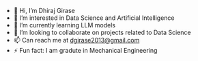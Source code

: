 - 👋 Hi, I’m Dhiraj Girase
- 👀 I’m interested in Data Science and Artificial Intelligence
- 🌱 I’m currently learning LLM models
- 💞️ I’m looking to collaborate on projects related to Data Science
- 📫 Can reach me at dgirase2013@gmail.com
- ⚡ Fun fact: I am gradute in Mechanical Engineering

<!---
DhirajGirase/DhirajGirase is a ✨ special ✨ repository because its `README.md` (this file) appears on your GitHub profile.
You can click the Preview link to take a look at your changes.
--->

